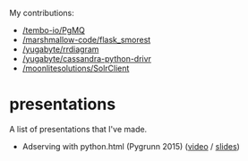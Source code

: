 My contributions:

* [/tembo-io/PgMQ](https://github.com/tembo-io/pgmq)
* [/marshmallow-code/flask_smorest](https://github.com/marshmallow-code/flask-smorest)
* [/yugabyte/rrdiagram](https://github.com/yugabyte/RRDiagram)
* [/yugabyte/cassandra-python-drivr](https://github.com/yugabyte/cassandra-python-driver)
* [/moonlitesolutions/SolrClient](https://github.com/moonlitesolutions/SolrClient)

# presentations
A list of presentations that I've made.

* Adserving with python.html (Pygrunn 2015) ([video](https://www.youtube.com/watch?v=pPEIejME4_0&pp=ygUTemFhbCBkb3JpYW4gcHlncnVubg%3D%3D) / [slides](https://github.com/ddorian/ddorian/blob/master/adserving%20with%20python.html))

